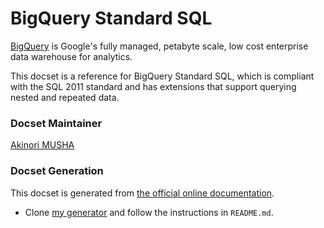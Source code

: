 BigQuery Standard SQL
=====================

[BigQuery](https://cloud.google.com/bigquery/) is Google's fully
managed, petabyte scale, low cost enterprise data warehouse for
analytics.

This docset is a reference for BigQuery Standard SQL, which is
compliant with the SQL 2011 standard and has extensions that support
querying nested and repeated data.

### Docset Maintainer

[Akinori MUSHA](https://github.com/knu)

### Docset Generation

This docset is generated from
[the official online documentation](https://cloud.google.com/bigquery/docs/reference/standard-sql/).

- Clone [my generator](https://github.com/knu/docset-bigquery) and
  follow the instructions in `README.md`.
